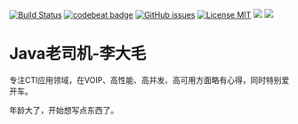 
[![Build Status](https://travis-ci.org/alex102400/alex102400.github.io.svg?branch=master)](https://travis-ci.org/alex102400/alex102400.github.io)
[![codebeat badge](https://codebeat.co/badges/5f031df3-f6c1-4ec0-911a-ff6617ca50b9)](https://codebeat.co/projects/github-com-alex102400-alex102400-github-io-master)
[![GitHub issues](https://img.shields.io/github/issues/alex102400/alex102400.github.io.svg?style=flat)](https://github.com/alex102400/alex102400.github.io/issues)
[![License MIT](https://img.shields.io/badge/license-MIT-blue.svg?style=flat)](https://github.com/home-assistant/home-assistant-iOS/blob/master/LICENSE)
[![](https://img.shields.io/github/stars/alex102400/alex102400.github.io.svg?style=social&label=Star)](https://github.com/alex102400/alex102400.github.io)
[![](https://img.shields.io/github/forks/alex102400/alex102400.github.io.svg?style=social&label=Fork)](https://github.com/alex102400/alex102400.github.io)


# Java老司机-李大毛


专注CTI应用领域，在VOIP、高性能、高并发、高可用方面略有心得，同时特别爱开车。

年龄大了，开始想写点东西了。
